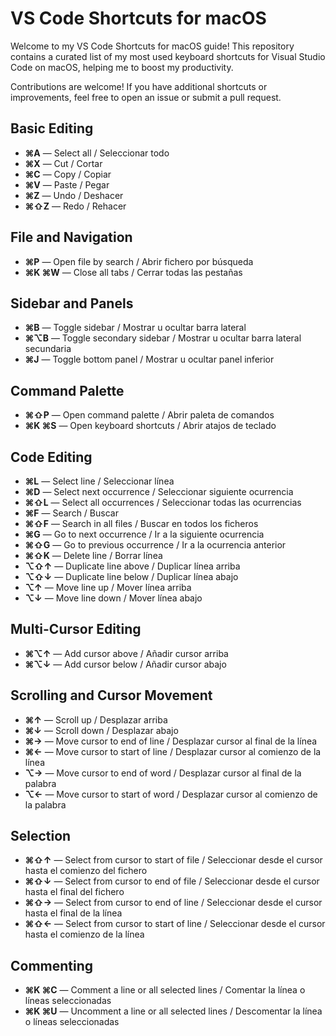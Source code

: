 # VS Code Shortcuts for macOS

Welcome to my VS Code Shortcuts for macOS guide! This repository contains a curated list of my most used keyboard shortcuts for Visual Studio Code on macOS, helping me to boost my productivity.

Contributions are welcome! If you have additional shortcuts or improvements, feel free to open an issue or submit a pull request.
## Basic Editing
- **⌘A** — Select all / Seleccionar todo
- **⌘X** — Cut / Cortar
- **⌘C** — Copy / Copiar
- **⌘V** — Paste / Pegar
- **⌘Z** — Undo / Deshacer
- **⌘⇧Z** — Redo / Rehacer

## File and Navigation
- **⌘P** — Open file by search / Abrir fichero por búsqueda
- **⌘K ⌘W** — Close all tabs / Cerrar todas las pestañas

## Sidebar and Panels
- **⌘B** — Toggle sidebar / Mostrar u ocultar barra lateral
- **⌘⌥B** — Toggle secondary sidebar / Mostrar u ocultar barra lateral secundaria
- **⌘J** — Toggle bottom panel / Mostrar u ocultar panel inferior

## Command Palette
- **⌘⇧P** — Open command palette / Abrir paleta de comandos
- **⌘K ⌘S** — Open keyboard shortcuts / Abrir atajos de teclado

## Code Editing
- **⌘L** — Select line / Seleccionar línea
- **⌘D** — Select next occurrence / Seleccionar siguiente ocurrencia
- **⌘⇧L** — Select all occurrences / Seleccionar todas las ocurrencias
- **⌘F** — Search / Buscar
- **⌘⇧F** — Search in all files / Buscar en todos los ficheros
- **⌘G** — Go to next occurrence / Ir a la siguiente ocurrencia
- **⌘⇧G** — Go to previous occurrence / Ir a la ocurrencia anterior
- **⌘⇧K** — Delete line / Borrar línea
- **⌥⇧↑** — Duplicate line above / Duplicar línea arriba
- **⌥⇧↓** — Duplicate line below / Duplicar línea abajo
- **⌥↑** — Move line up / Mover línea arriba
- **⌥↓** — Move line down / Mover línea abajo


## Multi-Cursor Editing
- **⌘⌥↑** — Add cursor above / Añadir cursor arriba
- **⌘⌥↓** — Add cursor below / Añadir cursor abajo

## Scrolling and Cursor Movement
- **⌘↑** — Scroll up / Desplazar arriba
- **⌘↓** — Scroll down / Desplazar abajo
- **⌘→** — Move cursor to end of line / Desplazar cursor al final de la línea
- **⌘←** — Move cursor to start of line / Desplazar cursor al comienzo de la línea
- **⌥→** — Move cursor to end of word / Desplazar cursor al final de la palabra
- **⌥←** — Move cursor to start of word / Desplazar cursor al comienzo de la palabra

## Selection
- **⌘⇧↑** — Select from cursor to start of file / Seleccionar desde el cursor hasta el comienzo del fichero
- **⌘⇧↓** — Select from cursor to end of file / Seleccionar desde el cursor hasta el final del fichero
- **⌘⇧→** — Select from cursor to end of line / Seleccionar desde el cursor hasta el final de la línea
- **⌘⇧←** — Select from cursor to start of line / Seleccionar desde el cursor hasta el comienzo de la línea

## Commenting
- **⌘K ⌘C** — Comment a line or all selected lines / Comentar la línea o líneas seleccionadas
- **⌘K ⌘U** — Uncomment a line or all selected lines / Descomentar la línea o líneas seleccionadas

